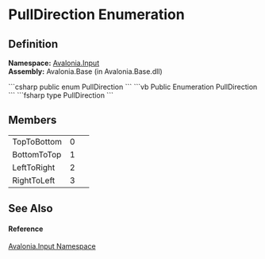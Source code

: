 # PullDirection Enumeration




## Definition
**Namespace:** <a href="N_Avalonia_Input">Avalonia.Input</a>  
**Assembly:** Avalonia.Base (in Avalonia.Base.dll)

<Tabs groupId="api-code-preview">
<TabItem value="csharp" label="C#">
```csharp
public enum PullDirection
```
</TabItem>
<TabItem value="vb" label="VB">
```vb
Public Enumeration PullDirection
```
</TabItem>
<TabItem value="fsharp" label="F#">
```fsharp
type PullDirection
```
</TabItem>
</Tabs>



## Members
<table>
<tr>
<td>TopToBottom</td>
<td>0</td>
<td> </td>
</tr>
<tr>
<td>BottomToTop</td>
<td>1</td>
<td> </td>
</tr>
<tr>
<td>LeftToRight</td>
<td>2</td>
<td> </td>
</tr>
<tr>
<td>RightToLeft</td>
<td>3</td>
<td> </td>
</tr>
</table>

## See Also


#### Reference
<a href="N_Avalonia_Input">Avalonia.Input Namespace</a>  

